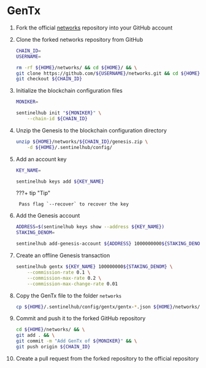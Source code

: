 # GenTx

1. Fork the official [networks](https://github.com/sentinel-official/networks "networks") repository into your GitHub account

2. Clone the forked networks repository from GitHub

    ``` sh
    CHAIN_ID=
    USERNAME=

    rm -rf ${HOME}/networks/ && cd ${HOME}/ && \
    git clone https://github.com/${USERNAME}/networks.git && cd ${HOME}/networks/ && \
    git checkout ${CHAIN_ID}
    ```

3. Initialize the blockchain configuration files

    ``` sh
    MONIKER=

    sentinelhub init "${MONIKER}" \
        --chain-id ${CHAIN_ID}
    ```

4. Unzip the Genesis to the blockchain configuration directory

    ``` sh
    unzip ${HOME}/networks/${CHAIN_ID}/genesis.zip \
        -d ${HOME}/.sentinelhub/config/
    ```

5. Add an account key

    ``` sh
    KEY_NAME=

    sentinelhub keys add ${KEY_NAME}
    ```

    ???+ tip "Tip"

        Pass flag `--recover` to recover the key

6. Add the Genesis account

    ``` sh
    ADDRESS=$(sentinelhub keys show --address ${KEY_NAME})
    STAKING_DENOM=

    sentinelhub add-genesis-account ${ADDRESS} 1000000000${STAKING_DENOM}
    ```

7. Create an offline Genesis transaction

    ``` sh
    sentinelhub gentx ${KEY_NAME} 100000000${STAKING_DENOM} \
        --commission-rate 0.1 \
        --commission-max-rate 0.2 \
        --commission-max-change-rate 0.01
    ```

8. Copy the GenTx file to the folder `networks`

    ``` sh
    cp ${HOME}/.sentinelhub/config/gentx/gentx-*.json ${HOME}/networks/${CHAIN_ID}/gentx/
    ```

9. Commit and push it to the forked GitHub repository

    ``` sh
    cd ${HOME}/networks/ && \
    git add . && \
    git commit -m "Add GenTx of ${MONIKER}" && \
    git push origin ${CHAIN_ID}
    ```

10. Create a pull request from the forked repository to the official repository
